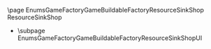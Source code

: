 \page EnumsGameFactoryGameBuildableFactoryResourceSinkShop ResourceSinkShop
- \subpage EnumsGameFactoryGameBuildableFactoryResourceSinkShopUI
